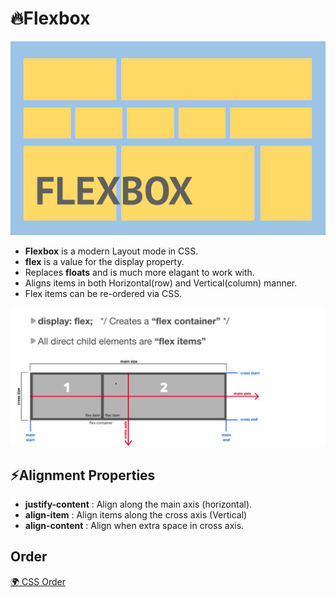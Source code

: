 # 🔥Flexbox

<img src="./assets/images/flexbox.png" alt="flexbox" width="700px">

* **Flexbox** is a modern Layout mode in CSS.
* **flex** is a value for the display property.
* Replaces **floats** and is much more elagant to work with.
* Aligns items in both Horizontal(row) and Vertical(column) manner.
* Flex items can be re-ordered via CSS.

<img src="./assets/images/flexbox_view.png" alt="flexbox" width="700px">

## ⚡Alignment Properties

* **justify-content** : Align along the main axis (horizontal).
* **align-item** : Align items along the cross axis (Vertical)
* **align-content** : Align when extra space in cross axis.

## Order

[🌍 CSS Order](https://developer.mozilla.org/en-US/docs/Web/CSS/order)
